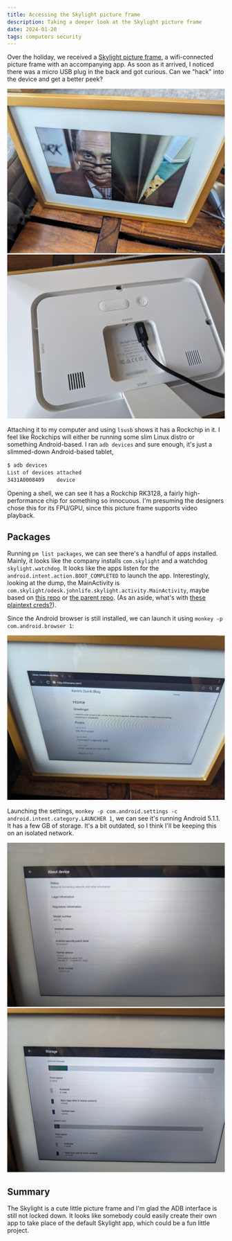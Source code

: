```yaml
---
title: Accessing the Skylight picture frame
description: Taking a deeper look at the Skylight picture frame
date: 2024-01-20
tags: computers security
---
```


Over the holiday, we received a [Skylight picture frame](https://www.skylightframe.com/), a wifi-connected picture frame with an accompanying app. As soon as it arrived, I noticed there was a micro USB plug in the back and got curious. Can we "hack" into the device and get a better peek?

![skylight front](/assets/images/2024-01-20-skylight-front.jpg)
![skylight rear](/assets/images/2024-01-20-skylight-back.jpg)

Attaching it to my computer and using `lsusb` shows it has a Rockchip in it. I feel like Rockchips will either be running some slim Linux distro or something Android-based. I ran `adb devices` and sure enough, it's just a slimmed-down Android-based tablet,

```bash
$ adb devices
List of devices attached
3431A0008409	device
```

Opening a shell, we can see it has a Rockchip RK3128, a fairly high-performance chip for something so innocuous. I'm presuming the designers chose this for its FPU/GPU, since this picture frame supports video playback.

## Packages

Running `pm list packages`, we can see there's a handful of apps installed. Mainly, it looks like the company installs `com.skylight` and a watchdog `skylight.watchdog`. It looks like the apps listen for the `android.intent.action.BOOT_COMPLETED` to launch the app. Interestingly, looking at the dump, the MainActivity is `com.skylight/odesk.johnlife.skylight.activity.MainActivity`, maybe based on [this repo](https://github.com/johnlife/Glimpse-Android/tree/master) or [the parent repo](https://github.com/glimpseframe/Android/). (As an aside, what's with [these plaintext creds?](https://github.com/johnlife/Glimpse-Android/blob/master/!admin.txt)).

Since the Android browser is still installed, we can launch it using `monkey -p com.android.browser 1`:

![skylight browser](/assets/images/2024-01-20-skylight-browser.jpg)

Launching the settings, `monkey -p com.android.settings -c android.intent.category.LAUNCHER 1`, we can see it's running Android 5.1.1. It has a few GB of storage. It's a bit outdated, so I think I'll be keeping this on an isolated network.

![skylight settings](/assets/images/2024-01-20-skylight-about.jpg)
![skylight storage](/assets/images/2024-01-20-skylight-storage.jpg)

## Summary

The Skylight is a cute little picture frame and I'm glad the ADB interface is still not locked down. It looks like somebody could easily create their own app to take place of the default Skylight app, which could be a fun little project. 
